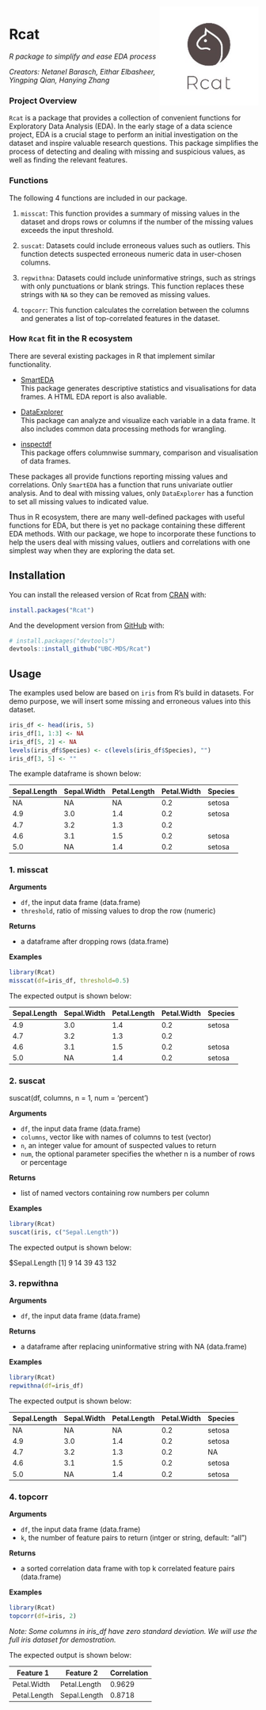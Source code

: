 
<!-- README.md is generated from README.Rmd. Please edit that file -->

<img src="img/r_logo.jpg" width="200" align = "right">

# Rcat

*R package to simplify and ease EDA process*

*Creators: Netanel Barasch, Eithar Elbasheer, Yingping Qian, Hanying
Zhang*

<!-- badges: start -->

<!-- badges: end -->

### Project Overview

`Rcat` is a package that provides a collection of convenient functions
for Exploratory Data Analysis (EDA). In the early stage of a data
science project, EDA is a crucial stage to perform an initial
investigation on the dataset and inspire valuable research questions.
This package simplifies the process of detecting and dealing with
missing and suspicious values, as well as finding the relevant features.

### Functions

The following 4 functions are included in our package.

1.  `misscat`: This function provides a summary of missing values in the
    dataset and drops rows or columns if the number of the missing
    values exceeds the input threshold.

2.  `suscat`: Datasets could include erroneous values such as outliers.
    This function detects suspected erroneous numeric data in
    user-chosen columns.

3.  `repwithna`: Datasets could include uninformative strings, such as
    strings with only punctuations or blank strings. This function
    replaces these strings with `NA` so they can be removed as missing
    values.

4.  `topcorr`: This function calculates the correlation between the
    columns and generates a list of top-correlated features in the
    dataset.

### How `Rcat` fit in the R ecosystem

There are several existing packages in R that implement similar
functionality.

  - [SmartEDA](https://cran.r-project.org/web/packages/SmartEDA/index.html)  
    This package generates descriptive statistics and visualisations for
    data frames. A HTML EDA report is also avaliable.

  - [DataExplorer](https://cran.r-project.org/web/packages/DataExplorer/index.html)  
    This package can analyze and visualize each variable in a data
    frame. It also includes common data processing methods for
    wrangling.

  - [inspectdf](https://cran.r-project.org/web/packages/inspectdf/index.html)  
    This package offers columnwise summary, comparison and visualisation
    of data frames.

These packages all provide functions reporting missing values and
correlations. Only `SmartEDA` has a function that runs univariate
outlier analysis. And to deal with missing values, only `DataExplorer`
has a function to set all missing values to indicated value.

Thus in R ecosystem, there are many well-defined packages with useful
functions for EDA, but there is yet no package containing these
different EDA methods. With our package, we hope to incorporate these
functions to help the users deal with missing values, outliers and
correlations with one simplest way when they are exploring the data set.

## Installation

You can install the released version of Rcat from
[CRAN](https://CRAN.R-project.org) with:

``` r
install.packages("Rcat")
```

And the development version from [GitHub](https://github.com/) with:

``` r
# install.packages("devtools")
devtools::install_github("UBC-MDS/Rcat")
```

## Usage

The examples used below are based on `iris` from R’s build in datasets.
For demo purpose, we will insert some missing and erroneous values into
this dataset.

``` r
iris_df <- head(iris, 5)
iris_df[1, 1:3] <- NA
iris_df[5, 2] <- NA
levels(iris_df$Species) <- c(levels(iris_df$Species), "")
iris_df[3, 5] <- ""
```

The example dataframe is shown below:

| Sepal.Length | Sepal.Width | Petal.Length | Petal.Width | Species |
| ------------ | ----------- | ------------ | ----------- | ------- |
| NA           | NA          | NA           | 0.2         | setosa  |
| 4.9          | 3.0         | 1.4          | 0.2         | setosa  |
| 4.7          | 3.2         | 1.3          | 0.2         |         |
| 4.6          | 3.1         | 1.5          | 0.2         | setosa  |
| 5.0          | NA          | 1.4          | 0.2         | setosa  |

### 1\. misscat

**Arguments**

  - `df`, the input data frame (data.frame)
  - `threshold`, ratio of missing values to drop the row (numeric)

**Returns**

  - a dataframe after dropping rows (data.frame)

**Examples**

``` r
library(Rcat)
misscat(df=iris_df, threshold=0.5)
```

The expected output is shown below:

| Sepal.Length | Sepal.Width | Petal.Length | Petal.Width | Species |
| ------------ | ----------- | ------------ | ----------- | ------- |
| 4.9          | 3.0         | 1.4          | 0.2         | setosa  |
| 4.7          | 3.2         | 1.3          | 0.2         |         |
| 4.6          | 3.1         | 1.5          | 0.2         | setosa  |
| 5.0          | NA          | 1.4          | 0.2         | setosa  |

### 2\. suscat

suscat(df, columns, n = 1, num = ‘percent’)

**Arguments**

  - `df`, the input data frame (data.frame)
  - `columns`, vector like with names of columns to test (vector)
  - `n`, an integer value for amount of suspected values to return
  - `num`, the optional parameter specifies the whether n is a number of
    rows or percentage

**Returns**

  - list of named vectors containing row numbers per column

**Examples**

``` r
library(Rcat)
suscat(iris, c("Sepal.Length"))
```

The expected output is shown below:

$Sepal.Length \[1\] 9 14 39 43 132

### 3\. repwithna

**Arguments**

  - `df`, the input data frame (data.frame)

**Returns**

  - a dataframe after replacing uninformative string with NA
    (data.frame)

**Examples**

``` r
library(Rcat)
repwithna(df=iris_df)
```

The expected output is shown below:

| Sepal.Length | Sepal.Width | Petal.Length | Petal.Width | Species |
| ------------ | ----------- | ------------ | ----------- | ------- |
| NA           | NA          | NA           | 0.2         | setosa  |
| 4.9          | 3.0         | 1.4          | 0.2         | setosa  |
| 4.7          | 3.2         | 1.3          | 0.2         | NA      |
| 4.6          | 3.1         | 1.5          | 0.2         | setosa  |
| 5.0          | NA          | 1.4          | 0.2         | setosa  |

### 4\. topcorr

**Arguments**

  - `df`, the input data frame (data.frame)
  - `k`, the number of feature pairs to return (intger or string,
    default: “all”)

**Returns**

  - a sorted correlation data frame with top k correlated feature pairs
    (data.frame)

**Examples**

``` r
library(Rcat)
topcorr(df=iris, 2)
```

*Note: Some columns in iris\_df have zero standard deviation. We will
use the full iris dataset for demostration.*

The expected output is shown below:

| Feature 1    | Feature 2    | Correlation |
| ------------ | ------------ | ----------- |
| Petal.Width  | Petal.Length | 0.9629      |
| Petal.Length | Sepal.Length | 0.8718      |
